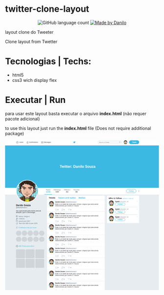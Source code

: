 # twitter-clone-layout

<p align="center">
  <img alt="GitHub language count" src="https://img.shields.io/github/languages/count/DaniloSouza19/twitter-clone-layout?color=%2304D361">

  <a href="">
    <img alt="Made by Danilo" src="https://img.shields.io/badge/made%20by-DaniloSouza19-%2304D361">
  </a>

layout clone do Tweeter

Clone layout from Twetter 

# Tecnologias | Techs:

* html5 
* css3 wich display flex

# Executar | Run

para usar este layout basta executar o arquivo <strong>index.html</strong> (não requer pacote adicional)

to use this layout just run the <strong>index.html</strong> file (Does not require additional package)

<img src="https://github.com/DaniloSouza19/twitter-clone-layout/blob/master/final_layout.png" alt="Layoyt">
</img>